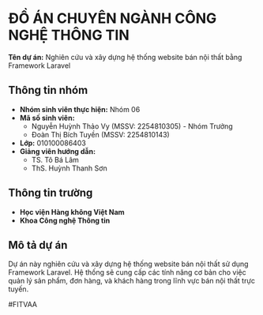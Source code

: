 # ĐỒ ÁN CHUYÊN NGÀNH CÔNG NGHỆ THÔNG TIN

**Tên dự án:** Nghiên cứu và xây dựng hệ thống website bán nội thất bằng Framework Laravel

## Thông tin nhóm

- **Nhóm sinh viên thực hiện:** Nhóm 06
- **Mã số sinh viên:** 
  - Nguyễn Huỳnh Thảo Vy (MSSV: 2254810305) - Nhóm Trưởng
  - Đoàn Thị Bích Tuyền (MSSV: 2254810143)
- **Lớp:** 010100086403
- **Giảng viên hướng dẫn:**
  - TS. Tô Bá Lâm
  - ThS. Huỳnh Thanh Sơn

## Thông tin trường

- **Học viện Hàng không Việt Nam**
- **Khoa Công nghệ Thông tin**

## Mô tả dự án

Dự án này nghiên cứu và xây dựng hệ thống website bán nội thất sử dụng Framework Laravel. Hệ thống sẽ cung cấp các tính năng cơ bản cho việc quản lý sản phẩm, đơn hàng, và khách hàng trong lĩnh vực bán nội thất trực tuyến.

#FITVAA